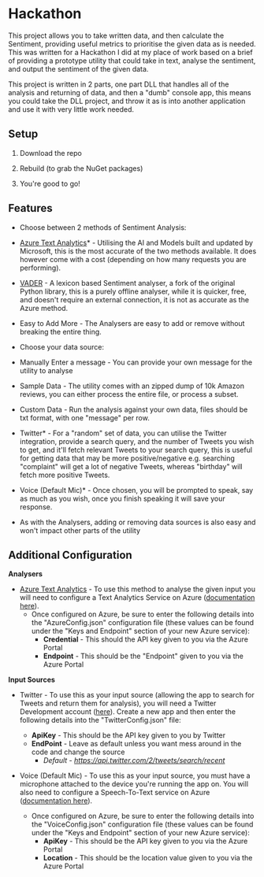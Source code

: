 # Hackathon

This project allows you to take written data, and then calculate the Sentiment, providing useful metrics to prioritise the given data as is needed. This was written for a Hackathon I did at my place of work based on a brief of providing a prototype utility that could take in text, analyse the sentiment, and output the sentiment of the given data.

This project is written in 2 parts, one part DLL that handles all of the analysis and returning of data, and then a "dumb" console app, this means you could take the DLL project, and throw it as is into another application and use it with very little work needed.  

## Setup

1. Download the repo

2. Rebuild (to grab the NuGet packages)

3. You're good to go!

## Features

* Choose between 2 methods of Sentiment Analysis:

*  [Azure Text Analytics](https://azure.microsoft.com/en-gb/services/cognitive-services/text-analytics/)* - Utilising the AI and Models built and updated by Microsoft, this is the most accurate of the two methods available. It does however come with a cost (depending on how many requests you are performing).

*  [VADER](https://github.com/codingupastorm/vadersharp) - A lexicon based Sentiment analyser, a fork of the original Python library, this is a purely offline analyser, while it is quicker, free, and doesn't require an external connection, it is not as accurate as the Azure method.

* Easy to Add More - The Analysers are easy to add or remove without breaking the entire thing.

* Choose your data source:

* Manually Enter a message - You can provide your own message for the utility to analyse

* Sample Data - The utility comes with an zipped dump of 10k Amazon reviews, you can either process the entire file, or process a subset.

* Custom Data - Run the analysis against your own data, files should be txt format, with one "message" per row.

* Twitter* - For a "random" set of data, you can utilise the Twitter integration, provide a search query, and the number of Tweets you wish to get, and it'll fetch relevant Tweets to your search query, this is useful for getting data that may be more positive/negative e.g. searching "complaint" will get a lot of negative Tweets, whereas "birthday" will fetch more positive Tweets.

* Voice (Default Mic)* - Once chosen, you will be prompted to speak, say as much as you wish, once you finish speaking it will save your response.

* As with the Analysers, adding or removing data sources is also easy and won't impact other parts of the utility


## Additional Configuration

  **Analysers**

* [Azure Text Analytics](https://azure.microsoft.com/en-gb/services/cognitive-services/text-analytics/) - To use this method to analyse the given input you will need to configure a Text Analytics Service on Azure ([documentation here](https://docs.microsoft.com/en-gb/azure/cognitive-services/text-analytics/)).
	* Once configured on Azure, be sure to enter the following details into the "AzureConfig.json" configuration file (these values can be found under the "Keys and Endpoint" section of your new Azure service):
		* **Credential** - This should the API key given to you via the Azure Portal
		* **Endpoint** - This should be the "Endpoint" given to you via the Azure Portal

**Input Sources**

* Twitter - To use this as your input source (allowing the app to search for Tweets and return them for analysis), you will need a Twitter Development account ([here](https://developer.twitter.com/en/apply-for-access)). Create a new app and then enter the following details into the "TwitterConfig.json" file:
	* **ApiKey** - This should be the API key given to you by Twitter
	* **EndPoint** - Leave as default unless you want mess around in the code and change the source
		* *Default - https://api.twitter.com/2/tweets/search/recent*

* Voice (Default Mic) - To use this as your input source, you must have a microphone attached to the device you're running the app on. You will also need to configure a Speech-To-Text service on Azure ([documentation here](https://docs.microsoft.com/en-us/azure/cognitive-services/speech-service/)).
	* Once configured on Azure, be sure to enter the following details into the "VoiceConfig.json" configuration file (these values can be found under the "Keys and Endpoint" section of your new Azure service):
		* **ApiKey** - This should be the API key given to you via the Azure Portal
		* **Location** - This should be the location value given to you via the Azure Portal